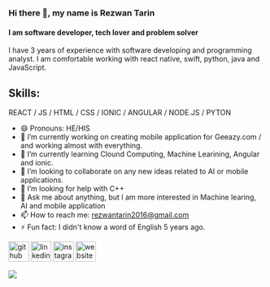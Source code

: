 ### Hi there 👋, my name is Rezwan Tarin
#### I am software developer, tech lover and problem solver

I have 3 years of experience with software developing and programming  analyst. I am comfortable working with react native, swift, python, java and JavaScript.  

## Skills:  
  
REACT / JS / HTML / CSS / IONIC / ANGULAR / NODE.JS / PYTON 

- 😄 Pronouns: HE/HIS 
- 🔭 I’m currently working on creating mobile application for Geeazy.com / and working almost with everything. 
- 🌱 I’m currently learning Clound Computing, Machine Learining, Angular and ionic. 
- 👯 I’m looking to collaborate on any new ideas related to AI or mobile applications. 
- 🤔 I’m looking for help with C++ 
- 💬 Ask me about anything, but I am more interested in Machine learing, AI and mobile application 
- 📫 How to reach me: rezwantarin2016@gmail.com 
- ⚡ Fun fact:  I didn't know a word of English 5 years ago. 


[<img src='https://cdn.jsdelivr.net/npm/simple-icons@3.0.1/icons/github.svg' alt='github' height='40'>](https://github.com/RezwanTarin/)  [<img src='https://cdn.jsdelivr.net/npm/simple-icons@3.0.1/icons/linkedin.svg' alt='linkedin' height='40'>](https://www.linkedin.com/in/https://www.linkedin.com/in/rezwan-tarin-15508318b//)  [<img src='https://cdn.jsdelivr.net/npm/simple-icons@3.0.1/icons/instagram.svg' alt='instagram' height='40'>](https://www.instagram.com/https://www.instagram.com/r.t.7.8.6//)  [<img src='https://cdn.jsdelivr.net/npm/simple-icons@3.0.1/icons/icloud.svg' alt='website' height='40'>](https://rezwantarin.github.io/my_portfolio/)  


<img src="https://github-readme-stats.vercel.app/api?username=RezwanTarin&&show_icons=true&title_color=ffffff&icon_color=bb2acf&text_color=daf7dc&bg_color=151515">
